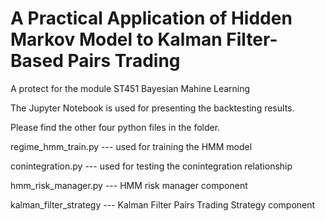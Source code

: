 # A Practical Application of Hidden Markov Model to Kalman Filter-Based Pairs Trading

A protect for the module ST451 Bayesian Mahine Learning

The Jupyter Notebook is used for presenting the backtesting results.

Please find the other four python files in the folder.

regime_hmm_train.py --- used for training the HMM model

conintegration.py --- used for testing the conintegration relationship

hmm_risk_manager.py --- HMM risk manager component

kalman_filter_strategy --- Kalman Filter Pairs Trading Strategy component
